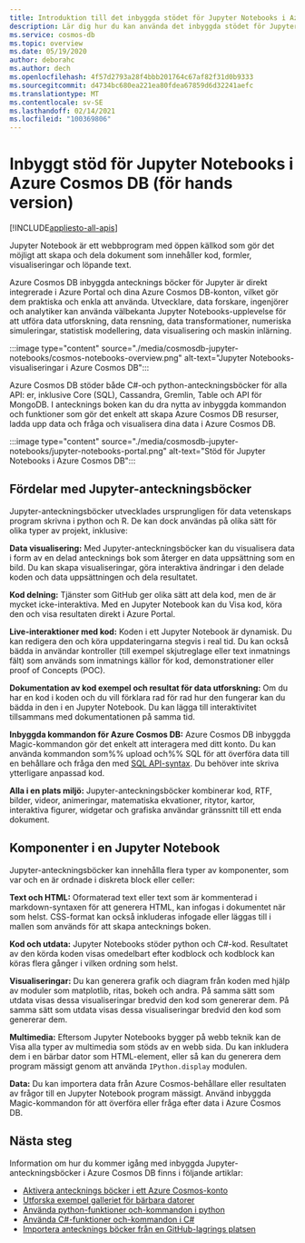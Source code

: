 ```yaml
---
title: Introduktion till det inbyggda stödet för Jupyter Notebooks i Azure Cosmos DB (för hands version)
description: Lär dig hur du kan använda det inbyggda stödet för Jupyter Notebooks i Azure Cosmos DB för att interaktivt köra frågor.
ms.service: cosmos-db
ms.topic: overview
ms.date: 05/19/2020
author: deborahc
ms.author: dech
ms.openlocfilehash: 4f57d2793a28f4bbb201764c67af82f31d0b9333
ms.sourcegitcommit: d4734bc680ea221ea80fdea67859d6d32241aefc
ms.translationtype: MT
ms.contentlocale: sv-SE
ms.lasthandoff: 02/14/2021
ms.locfileid: "100369806"
---
```

# <a name="built-in-jupyter-notebooks-support-in-azure-cosmos-db-preview"></a>Inbyggt stöd för Jupyter Notebooks i Azure Cosmos DB (för hands version)
[!INCLUDE[appliesto-all-apis](includes/appliesto-all-apis.md)]

Jupyter Notebook är ett webbprogram med öppen källkod som gör det möjligt att skapa och dela dokument som innehåller kod, formler, visualiseringar och löpande text. 

Azure Cosmos DB inbyggda antecknings böcker för Jupyter är direkt integrerade i Azure Portal och dina Azure Cosmos DB-konton, vilket gör dem praktiska och enkla att använda. Utvecklare, data forskare, ingenjörer och analytiker kan använda välbekanta Jupyter Notebooks-upplevelse för att utföra data utforskning, data rensning, data transformationer, numeriska simuleringar, statistisk modellering, data visualisering och maskin inlärning.

:::image type="content" source="./media/cosmosdb-jupyter-notebooks/cosmos-notebooks-overview.png" alt-text="Jupyter Notebooks-visualiseringar i Azure Cosmos DB":::

Azure Cosmos DB stöder både C#-och python-anteckningsböcker för alla API: er, inklusive Core (SQL), Cassandra, Gremlin, Table och API för MongoDB. I antecknings boken kan du dra nytta av inbyggda kommandon och funktioner som gör det enkelt att skapa Azure Cosmos DB resurser, ladda upp data och fråga och visualisera dina data i Azure Cosmos DB. 

:::image type="content" source="./media/cosmosdb-jupyter-notebooks/jupyter-notebooks-portal.png" alt-text="Stöd för Jupyter Notebooks i Azure Cosmos DB":::

## <a name="benefits-of-jupyter-notebooks"></a>Fördelar med Jupyter-anteckningsböcker

Jupyter-anteckningsböcker utvecklades ursprungligen för data vetenskaps program skrivna i python och R. De kan dock användas på olika sätt för olika typer av projekt, inklusive:

**Data visualisering:** Med Jupyter-anteckningsböcker kan du visualisera data i form av en delad antecknings bok som återger en data uppsättning som en bild. Du kan skapa visualiseringar, göra interaktiva ändringar i den delade koden och data uppsättningen och dela resultatet.

**Kod delning:** Tjänster som GitHub ger olika sätt att dela kod, men de är mycket icke-interaktiva. Med en Jupyter Notebook kan du Visa kod, köra den och visa resultaten direkt i Azure Portal.

**Live-interaktioner med kod:** Koden i ett Jupyter Notebook är dynamisk. Du kan redigera den och köra uppdateringarna stegvis i real tid. Du kan också bädda in användar kontroller (till exempel skjutreglage eller text inmatnings fält) som används som inmatnings källor för kod, demonstrationer eller proof of Concepts (POC).

**Dokumentation av kod exempel och resultat för data utforskning:** Om du har en kod i koden och du vill förklara rad för rad hur den fungerar kan du bädda in den i en Jupyter Notebook. Du kan lägga till interaktivitet tillsammans med dokumentationen på samma tid.

**Inbyggda kommandon för Azure Cosmos DB:** Azure Cosmos DB inbyggda Magic-kommandon gör det enkelt att interagera med ditt konto. Du kan använda kommandon som%% upload och%% SQL för att överföra data till en behållare och fråga den med [SQL API-syntax](sql-query-getting-started.md). Du behöver inte skriva ytterligare anpassad kod.

**Alla i en plats miljö:** Jupyter-anteckningsböcker kombinerar kod, RTF, bilder, videor, animeringar, matematiska ekvationer, ritytor, kartor, interaktiva figurer, widgetar och grafiska användar gränssnitt till ett enda dokument.

## <a name="components-of-a-jupyter-notebook"></a>Komponenter i en Jupyter Notebook

Jupyter-anteckningsböcker kan innehålla flera typer av komponenter, som var och en är ordnade i diskreta block eller celler:

**Text och HTML:** Oformaterad text eller text som är kommenterad i markdown-syntaxen för att generera HTML, kan infogas i dokumentet när som helst. CSS-format kan också inkluderas infogade eller läggas till i mallen som används för att skapa antecknings boken.

**Kod och utdata:** Jupyter Notebooks stöder python och C#-kod. Resultatet av den körda koden visas omedelbart efter kodblock och kodblock kan köras flera gånger i vilken ordning som helst.

**Visualiseringar:** Du kan generera grafik och diagram från koden med hjälp av moduler som matplotlib, ritas, bokeh och andra. På samma sätt som utdata visas dessa visualiseringar bredvid den kod som genererar dem. På samma sätt som utdata visas dessa visualiseringar bredvid den kod som genererar dem.

**Multimedia:** Eftersom Jupyter Notebooks bygger på webb teknik kan de Visa alla typer av multimedia som stöds av en webb sida. Du kan inkludera dem i en bärbar dator som HTML-element, eller så kan du generera dem program mässigt genom att använda `IPython.display` modulen.

**Data:** Du kan importera data från Azure Cosmos-behållare eller resultaten av frågor till en Jupyter Notebook program mässigt. Använd inbyggda Magic-kommandon för att överföra eller fråga efter data i Azure Cosmos DB. 

## <a name="next-steps"></a>Nästa steg

Information om hur du kommer igång med inbyggda Jupyter-anteckningsböcker i Azure Cosmos DB finns i följande artiklar:

* [Aktivera antecknings böcker i ett Azure Cosmos-konto](enable-notebooks.md)
* [Utforska exempel galleriet för bärbara datorer](https://cosmos.azure.com/gallery.html)
* [Använda python-funktioner och-kommandon i python](use-python-notebook-features-and-commands.md)
* [Använda C#-funktioner och-kommandon i C#](use-csharp-notebook-features-and-commands.md)
* [Importera antecknings böcker från en GitHub-lagrings platsen](import-github-notebooks.md)